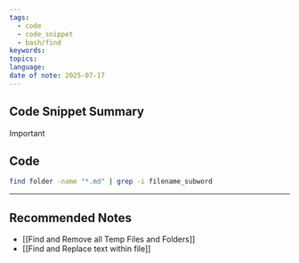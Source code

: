 ```yaml
---
tags:
  - code
  - code_snippet
  - bash/find
keywords: 
topics: 
language: 
date of note: 2025-07-17
---
```


## Code Snippet Summary

>[!important]


## Code

```bash
find folder -name "*.md" | grep -i filename_subword
```





-----------
##  Recommended Notes

- [[Find and Remove all Temp Files and Folders]]
- [[Find and Replace text within file]]